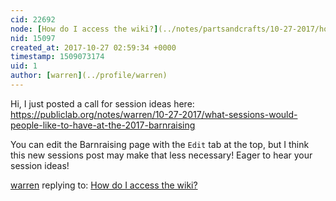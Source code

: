 ```yaml
---
cid: 22692
node: [How do I access the wiki?](../notes/partsandcrafts/10-27-2017/how-do-i-access-the-wiki)
nid: 15097
created_at: 2017-10-27 02:59:34 +0000
timestamp: 1509073174
uid: 1
author: [warren](../profile/warren)
---
```


Hi, I just posted a call for session ideas here: https://publiclab.org/notes/warren/10-27-2017/what-sessions-would-people-like-to-have-at-the-2017-barnraising

You can edit the Barnraising page with the `Edit` tab at the top, but I think this new sessions post may make that less necessary! Eager to hear your session ideas!

[warren](../profile/warren) replying to: [How do I access the wiki?](../notes/partsandcrafts/10-27-2017/how-do-i-access-the-wiki)

